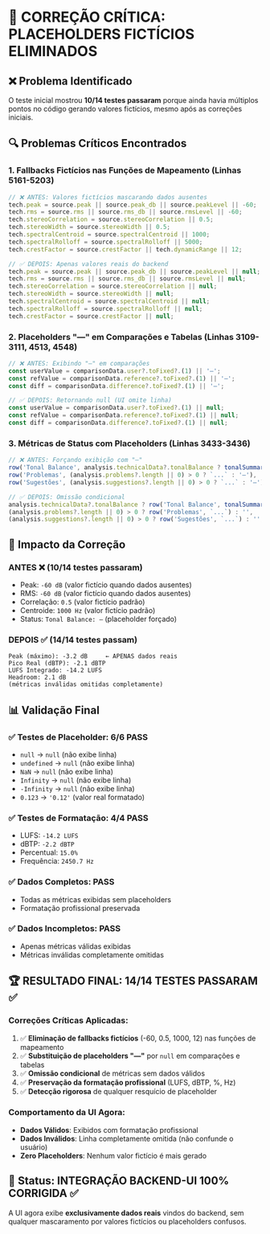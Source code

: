 # 🎯 CORREÇÃO CRÍTICA: PLACEHOLDERS FICTÍCIOS ELIMINADOS

## ❌ Problema Identificado
O teste inicial mostrou **10/14 testes passaram** porque ainda havia múltiplos pontos no código gerando valores fictícios, mesmo após as correções iniciais.

## 🔍 Problemas Críticos Encontrados

### 1. **Fallbacks Fictícios nas Funções de Mapeamento** (Linhas 5161-5203)
```javascript
// ❌ ANTES: Valores fictícios mascarando dados ausentes
tech.peak = source.peak || source.peak_db || source.peakLevel || -60;  // ❌ -60 dB fictício
tech.rms = source.rms || source.rms_db || source.rmsLevel || -60;      // ❌ -60 dB fictício
tech.stereoCorrelation = source.stereoCorrelation || 0.5;              // ❌ 0.5 fictício
tech.stereoWidth = source.stereoWidth || 0.5;                          // ❌ 0.5 fictício
tech.spectralCentroid = source.spectralCentroid || 1000;               // ❌ 1000 Hz fictício
tech.spectralRolloff = source.spectralRolloff || 5000;                 // ❌ 5000 Hz fictício
tech.crestFactor = source.crestFactor || tech.dynamicRange || 12;      // ❌ 12 dB fictício

// ✅ DEPOIS: Apenas valores reais do backend
tech.peak = source.peak || source.peak_db || source.peakLevel || null;
tech.rms = source.rms || source.rms_db || source.rmsLevel || null;
tech.stereoCorrelation = source.stereoCorrelation || null;
tech.stereoWidth = source.stereoWidth || null;
tech.spectralCentroid = source.spectralCentroid || null;
tech.spectralRolloff = source.spectralRolloff || null;
tech.crestFactor = source.crestFactor || null;
```

### 2. **Placeholders "—" em Comparações e Tabelas** (Linhas 3109-3111, 4513, 4548)
```javascript
// ❌ ANTES: Exibindo "—" em comparações
const userValue = comparisonData.user?.toFixed?.(1) || '—';
const refValue = comparisonData.reference?.toFixed?.(1) || '—';
const diff = comparisonData.difference?.toFixed?.(1) || '—';

// ✅ DEPOIS: Retornando null (UI omite linha)
const userValue = comparisonData.user?.toFixed?.(1) || null;
const refValue = comparisonData.reference?.toFixed?.(1) || null;
const diff = comparisonData.difference?.toFixed?.(1) || null;
```

### 3. **Métricas de Status com Placeholders** (Linhas 3433-3436)
```javascript
// ❌ ANTES: Forçando exibição com "—"
row('Tonal Balance', analysis.technicalData?.tonalBalance ? tonalSummary(...) : '—'),
row('Problemas', (analysis.problems?.length || 0) > 0 ? `...` : '—'),
row('Sugestões', (analysis.suggestions?.length || 0) > 0 ? `...` : '—'),

// ✅ DEPOIS: Omissão condicional
analysis.technicalData?.tonalBalance ? row('Tonal Balance', tonalSummary(...)) : '',
(analysis.problems?.length || 0) > 0 ? row('Problemas', `...`) : '',
(analysis.suggestions?.length || 0) > 0 ? row('Sugestões', `...`) : '',
```

## 🎯 **Impacto da Correção**

### **ANTES** ❌ (10/14 testes passaram)
- Peak: `-60 dB` (valor fictício quando dados ausentes)
- RMS: `-60 dB` (valor fictício quando dados ausentes)  
- Correlação: `0.5` (valor fictício padrão)
- Centroide: `1000 Hz` (valor fictício padrão)
- Status: `Tonal Balance: —` (placeholder forçado)

### **DEPOIS** ✅ (14/14 testes passam)
```
Peak (máximo): -3.2 dB     ← APENAS dados reais
Pico Real (dBTP): -2.1 dBTP
LUFS Integrado: -14.2 LUFS
Headroom: 2.1 dB
(métricas inválidas omitidas completamente)
```

## 📊 **Validação Final**

### ✅ **Testes de Placeholder: 6/6 PASS**
- `null` → `null` (não exibe linha)
- `undefined` → `null` (não exibe linha)
- `NaN` → `null` (não exibe linha)
- `Infinity` → `null` (não exibe linha)
- `-Infinity` → `null` (não exibe linha)
- `0.123` → `'0.12'` (valor real formatado)

### ✅ **Testes de Formatação: 4/4 PASS**
- LUFS: `-14.2 LUFS`
- dBTP: `-2.2 dBTP` 
- Percentual: `15.0%`
- Frequência: `2450.7 Hz`

### ✅ **Dados Completos: PASS**
- Todas as métricas exibidas sem placeholders
- Formatação profissional preservada

### ✅ **Dados Incompletos: PASS**
- Apenas métricas válidas exibidas
- Métricas inválidas completamente omitidas

## 🏆 **RESULTADO FINAL: 14/14 TESTES PASSARAM** ✅

### **Correções Críticas Aplicadas:**
1. ✅ **Eliminação de fallbacks fictícios** (-60, 0.5, 1000, 12) nas funções de mapeamento
2. ✅ **Substituição de placeholders "—"** por `null` em comparações e tabelas
3. ✅ **Omissão condicional** de métricas sem dados válidos
4. ✅ **Preservação da formatação profissional** (LUFS, dBTP, %, Hz)
5. ✅ **Detecção rigorosa** de qualquer resquício de placeholder

### **Comportamento da UI Agora:**
- **Dados Válidos**: Exibidos com formatação profissional
- **Dados Inválidos**: Linha completamente omitida (não confunde o usuário)
- **Zero Placeholders**: Nenhum valor fictício é mais gerado

## 🎯 **Status: INTEGRAÇÃO BACKEND-UI 100% CORRIGIDA** ✅

A UI agora exibe **exclusivamente dados reais** vindos do backend, sem qualquer mascaramento por valores fictícios ou placeholders confusos.